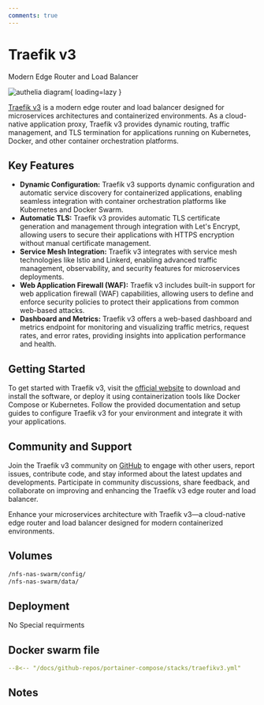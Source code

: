 ```yaml
---
comments: true
---
```


# Traefik v3

Modern Edge Router and Load Balancer

![authelia diagram](/assets/diagrams/authelia.png){ loading=lazy }

[Traefik v3](https://traefik.io/) is a modern edge router and load balancer designed for microservices architectures and containerized environments. As a cloud-native application proxy, Traefik v3 provides dynamic routing, traffic management, and TLS termination for applications running on Kubernetes, Docker, and other container orchestration platforms.

## Key Features

- **Dynamic Configuration:** Traefik v3 supports dynamic configuration and automatic service discovery for containerized applications, enabling seamless integration with container orchestration platforms like Kubernetes and Docker Swarm.
- **Automatic TLS:** Traefik v3 provides automatic TLS certificate generation and management through integration with Let's Encrypt, allowing users to secure their applications with HTTPS encryption without manual certificate management.
- **Service Mesh Integration:** Traefik v3 integrates with service mesh technologies like Istio and Linkerd, enabling advanced traffic management, observability, and security features for microservices deployments.
- **Web Application Firewall (WAF):** Traefik v3 includes built-in support for web application firewall (WAF) capabilities, allowing users to define and enforce security policies to protect their applications from common web-based attacks.
- **Dashboard and Metrics:** Traefik v3 offers a web-based dashboard and metrics endpoint for monitoring and visualizing traffic metrics, request rates, and error rates, providing insights into application performance and health.

## Getting Started

To get started with Traefik v3, visit the [official website](https://traefik.io/) to download and install the software, or deploy it using containerization tools like Docker Compose or Kubernetes. Follow the provided documentation and setup guides to configure Traefik v3 for your environment and integrate it with your applications.

## Community and Support

Join the Traefik v3 community on [GitHub](https://github.com/traefik/traefik) to engage with other users, report issues, contribute code, and stay informed about the latest updates and developments. Participate in community discussions, share feedback, and collaborate on improving and enhancing the Traefik v3 edge router and load balancer.

Enhance your microservices architecture with Traefik v3—a cloud-native edge router and load balancer designed for modern containerized environments.


## Volumes

```bash
/nfs-nas-swarm/config/
/nfs-nas-swarm/data/
```

## Deployment
No Special requirments

## Docker swarm file
``` yaml linenums="1" 
--8<-- "/docs/github-repos/portainer-compose/stacks/traefikv3.yml"
```

## Notes

